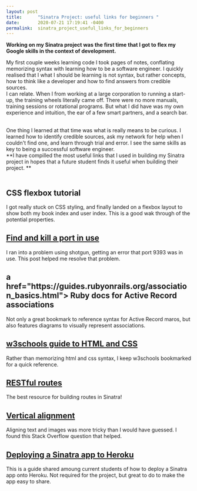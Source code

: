 ```yaml
---
layout: post
title:      "Sinatra Project: useful links for beginners "
date:       2020-07-21 17:19:41 -0400
permalink:  sinatra_project_useful_links_for_beginners
---
```



**Working on my Sinatra project was the first time that I got to flex my Google skills in the context of development.** 
<br>

My first couple weeks learning code I took pages of notes, conflating memorizing syntax with learning how to be a software engineer. I quickly realised that I what I should be learning is not syntax, but rather concepts, how to think like a developer and how to find answers from credible sources. 
<br>
I can relate. When I from working at a large corporation to running a start-up, the training wheels literally came off. There were no more manuals, training sessions or rotational programs. But what I did have was my own experience and intuition, the ear of a few smart partners, and a search bar. 

<br>
One thing I learned at that time was what is really means to be curious. I learned how to identify credible sources, ask my network for help when I couldn't find one, and learn through trial and error. I see the same skills as key to being a successful software engineer. 

<br>
**I have compilled the most useful links that I used in building my Sinatra project in hopes that a future student finds it useful when building their project. **
<br><br>



<h2> <a href"https://css-tricks.com/snippets/css/a-guide-to-flexbox/"> CSS flexbox tutorial </a> </h2>


I got really stuck on CSS styling, and finally landed on a flexbox layout to show both my book index and user index. This is a good wak through of the potential properties. 


<h2> <a href="https://medium.com/@virtual_khan/sinatra-and-shotgun-problems-with-port-9393-in-use-73735f353d26" > Find and kill a port in use  </a></h2>

I ran into a problem using shotgun, getting an error that port 9393 was in use. This post helped me resolve that problem.


<h2> a href="https://guides.rubyonrails.org/association_basics.html"> Ruby docs for Active Record associations </a></h2>

Not only a great bookmark to reference syntax for Active Record maros, but also features diagrams to visually represent associations. 


<h2> <a href="https://www.w3schools.com/html/default.asp"> w3schools guide to HTML and CSS </a> </h2>

Rather than memorizing html and css syntax, I keep w3schools bookmarked for a quick reference. 


<h2> <a href="http://www.restular.com/"> RESTful routes  </a></h2>

The best resource for building routes in Sinatra! 


<h2> <a href="https://stackoverflow.com/questions/9249359/vertically-align-text-within-a-div"> Vertical alignment </a></h2>

Aligning text and images was more tricky than I would have guessed. I found this Stack Overflow question that helped.


<h2> <a href="https://medium.com/@christine_tran/deploying-sinatra-app-to-heroku-8c64f025db77"> Deploying a Sinatra app to Heroku </a></h2>

This is a guide shared amoung current students of how to deploy a Sinatra app onto Heroku. Not required for the project, but great to do to make the app easy to share.



